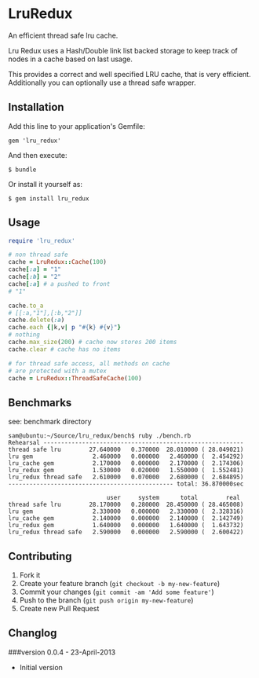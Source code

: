 # LruRedux

An efficient thread safe lru cache.

Lru Redux uses a Hash/Double link list backed storage to keep track of nodes in a cache based on last usage.

This provides a correct and well specified LRU cache, that is very efficient. Additionally you can optionally use a thread safe wrapper.

## Installation

Add this line to your application's Gemfile:

    gem 'lru_redux'

And then execute:

    $ bundle

Or install it yourself as:

    $ gem install lru_redux

## Usage

```ruby
require 'lru_redux'

# non thread safe
cache = LruRedux::Cache(100)
cache[:a] = "1"
cache[:b] = "2"
cache[:a] # a pushed to front
# "1"

cache.to_a
# [[:a,"1"],[:b,"2"]]
cache.delete(:a)
cache.each {|k,v| p "#{k} #{v}"}
# nothing
cache.max_size(200) # cache now stores 200 items
cache.clear # cache has no items

# for thread safe access, all methods on cache
# are protected with a mutex
cache = LruRedux::ThreadSafeCache(100)

```

## Benchmarks

see: benchmark directory

```
sam@ubuntu:~/Source/lru_redux/bench$ ruby ./bench.rb
Rehearsal ---------------------------------------------------------
thread safe lru        27.640000   0.370000  28.010000 ( 28.049021)
lru gem                 2.460000   0.000000   2.460000 (  2.454292)
lru_cache gem           2.170000   0.000000   2.170000 (  2.174306)
lru_redux gem           1.530000   0.020000   1.550000 (  1.552481)
lru_redux thread safe   2.610000   0.070000   2.680000 (  2.684895)
----------------------------------------------- total: 36.870000sec

                            user     system      total        real
thread safe lru        28.170000   0.280000  28.450000 ( 28.465008)
lru gem                 2.330000   0.000000   2.330000 (  2.328316)
lru_cache gem           2.140000   0.000000   2.140000 (  2.142749)
lru_redux gem           1.640000   0.000000   1.640000 (  1.643732)
lru_redux thread safe   2.590000   0.000000   2.590000 (  2.600422)

```


## Contributing

1. Fork it
2. Create your feature branch (`git checkout -b my-new-feature`)
3. Commit your changes (`git commit -am 'Add some feature'`)
4. Push to the branch (`git push origin my-new-feature`)
5. Create new Pull Request

## Changlog

###version 0.0.4 - 23-April-2013

- Initial version
